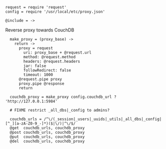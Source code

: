     request = require 'request'
    config = require '/usr/local/etc/proxy.json'

    @include = ->

Reverse proxy towards CouchDB

      make_proxy = (proxy_base) ->
        return ->
          proxy = request
            uri: proxy_base + @request.url
            method: @request.method
            headers: @request.headers
            jar: false
            followRedirect: false
            timeout: 1000
          @request.pipe proxy
          proxy.pipe @response
          return

      couchdb_proxy = make_proxy config.couchdb_url ? 'http://127.0.0.1:5984'

      # FIXME restrict _all_dbs|_config to admins?

      couchdb_urls = /^\/(_session|_users|_uuids|_utils|_all_dbs|_config|[^_][a-zA-Z0-9_-]*)($|\/)|^\/$/
      @get  couchdb_urls, couchdb_proxy
      @post couchdb_urls, couchdb_proxy
      @put  couchdb_urls, couchdb_proxy
      @del  couchdb_urls, couchdb_proxy
